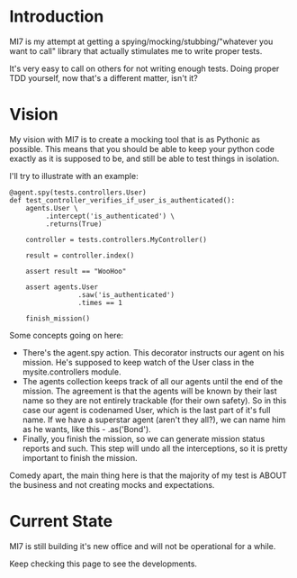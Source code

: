 Introduction
============

MI7 is my attempt at getting a spying/mocking/stubbing/"whatever you want to call"
library that actually stimulates me to write proper tests.

It's very easy to call on others for not writing enough tests. Doing proper TDD yourself,
now that's a different matter, isn't it?

Vision
======

My vision with MI7 is to create a mocking tool that is as Pythonic as possible.
This means that you should be able to keep your python code exactly as it is
supposed to be, and still be able to test things in isolation.

I'll try to illustrate with an example:

    @agent.spy(tests.controllers.User)
    def test_controller_verifies_if_user_is_authenticated():
        agents.User \
             .intercept('is_authenticated') \
             .returns(True)

        controller = tests.controllers.MyController()

        result = controller.index()

        assert result == "WooHoo"

        assert agents.User
                     .saw('is_authenticated')
                     .times == 1

        finish_mission()

Some concepts going on here:

* There's the agent.spy action. This decorator instructs our agent on his
mission. He's supposed to keep watch of the User class in the
mysite.controllers module.
* The agents collection keeps track of all our agents until the end of the
mission. The agreement is that the agents will be known by their last name so
they are not entirely trackable (for their own safety). So in this case our
agent
is codenamed User, which is the last part of it's full name. If we have a
superstar agent (aren't they all?), we can name him as he wants, like this -
.as('Bond').
* Finally, you finish the mission, so we can generate mission status reports
and such. This step will undo all the interceptions, so it is pretty important
to finish the mission.

Comedy apart, the main thing here is that the majority of my test is ABOUT the
business and not creating mocks and expectations.

Current State
=============

MI7 is still building it's new office and will not be operational for a while.

Keep checking this page to see the developments.
